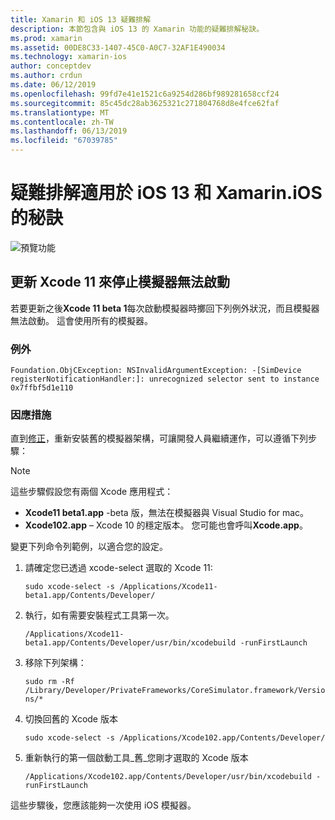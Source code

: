 ```yaml
---
title: Xamarin 和 iOS 13 疑難排解
description: 本節包含與 iOS 13 的 Xamarin 功能的疑難排解秘訣。
ms.prod: xamarin
ms.assetid: 00DE8C33-1407-45C0-A0C7-32AF1E490034
ms.technology: xamarin-ios
author: conceptdev
ms.author: crdun
ms.date: 06/12/2019
ms.openlocfilehash: 99fd7e41e1521c6a9254d286bf989281658ccf24
ms.sourcegitcommit: 85c45dc28ab3625321c271804768d8e4fce62faf
ms.translationtype: MT
ms.contentlocale: zh-TW
ms.lasthandoff: 06/13/2019
ms.locfileid: "67039785"
---
```

# <a name="troubleshooting-tips-for-ios-13-and-xamarinios"></a>疑難排解適用於 iOS 13 和 Xamarin.iOS 的秘訣

![預覽功能](~/media/shared/preview.png)

## <a name="updating-to-xcode-11-stops-the-simulator-from-launching"></a>更新 Xcode 11 來停止模擬器無法啟動

若要更新之後**Xcode 11 beta 1**每次啟動模擬器時擲回下列例外狀況，而且模擬器無法啟動。 這會使用所有的模擬器。

### <a name="exception"></a>例外

`Foundation.ObjCException: NSInvalidArgumentException: -[SimDevice registerNotificationHandler:]: unrecognized selector sent to instance 0x7ffbf5d1e110`

### <a name="workaround"></a>因應措施

直到[修正](https://github.com/xamarin/xamarin-macios/issues/6216)，重新安裝舊的模擬器架構，可讓開發人員繼續運作，可以遵循下列步驟：

> [!NOTE]
> 這些步驟假設您有兩個 Xcode 應用程式：
> - **Xcode11 beta1.app** -beta 版，無法在模擬器與 Visual Studio for mac。
> - **Xcode102.app** – Xcode 10 的穩定版本。 您可能也會呼叫**Xcode.app**。
>
> 變更下列命令列範例，以適合您的設定。

1. 請確定您已透過 xcode-select 選取的 Xcode 11:

   `sudo xcode-select -s /Applications/Xcode11-beta1.app/Contents/Developer/`

2. 執行，如有需要安裝程式工具第一次。

    `/Applications/Xcode11-beta1.app/Contents/Developer/usr/bin/xcodebuild -runFirstLaunch`

3. 移除下列架構：

    `sudo rm -Rf  /Library/Developer/PrivateFrameworks/CoreSimulator.framework/Versions/*`

4. 切換回舊的 Xcode 版本

   `sudo xcode-select -s /Applications/Xcode102.app/Contents/Developer/`

5. 重新執行的第一個啟動工具_舊_您剛才選取的 Xcode 版本

   `/Applications/Xcode102.app/Contents/Developer/usr/bin/xcodebuild -runFirstLaunch`

這些步驟後，您應該能夠一次使用 iOS 模擬器。